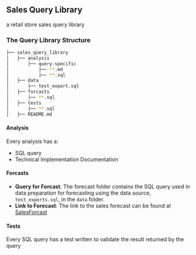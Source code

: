 ## Sales Query Library

a retail store sales query library

### The Query Library Structure

```bash
├── sales_query_library
│   ├── analysis
│       ├── query-specific
│           ├── **.md
│           ├── **.sql
│   ├── data
│       ├── test_export.sql
│   ├── forcasts
│       ├── **.sql
│   ├── tests
│       ├── **.sql
│   ├── README.md
```

#### Analysis

Every analysis has a:

- SQL query
- Technical Implementation Documentation

#### Forcasts

- **Query for Forcast**: The forecast folder contains the SQL query used in data preparation for forecasting using the data source, `test_exports.sql`, in the `data` folder.
- **Link to Forecast**: The link to the sales forecast can be found at [SalesForcast](https://public.tableau.com/profile/joy.nwachukwu#!/vizhome/SalesForcast_15788398089730/SalesForcastfortheLastQuarteroftheYear2019)

#### Tests

Every SQL query has a test written to validate the result returned by the query
